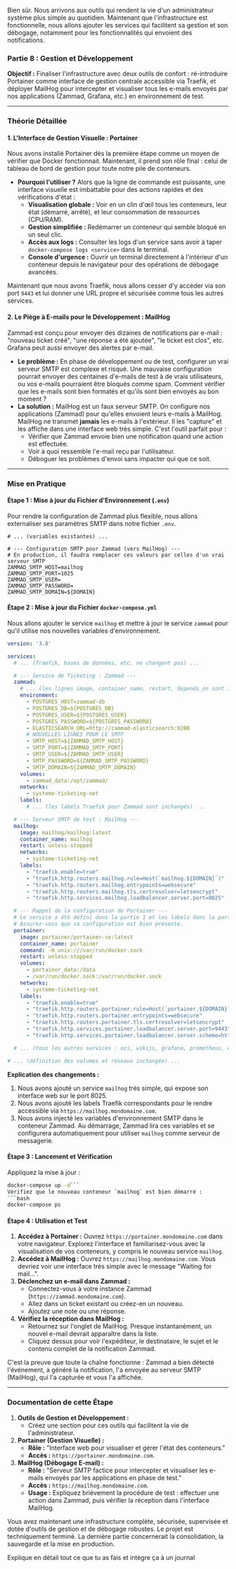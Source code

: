 Bien sûr. Nous arrivons aux outils qui rendent la vie d'un administrateur système plus simple au quotidien. Maintenant que l'infrastructure est fonctionnelle, nous allons ajouter les services qui facilitent sa gestion et son débogage, notamment pour les fonctionnalités qui envoient des notifications.

### **Partie 8 : Gestion et Développement**

**Objectif :** Finaliser l'infrastructure avec deux outils de confort : ré-introduire Portainer comme interface de gestion centrale accessible via Traefik, et déployer MailHog pour intercepter et visualiser tous les e-mails envoyés par nos applications (Zammad, Grafana, etc.) en environnement de test.

---

### **Théorie Détaillée**

#### 1. L'Interface de Gestion Visuelle : Portainer
Nous avons installé Portainer dès la première étape comme un moyen de vérifier que Docker fonctionnait. Maintenant, il prend son rôle final : celui de tableau de bord de gestion pour toute notre pile de conteneurs.

*   **Pourquoi l'utiliser ?** Alors que la ligne de commande est puissante, une interface visuelle est imbattable pour des actions rapides et des vérifications d'état :
    *   **Visualisation globale :** Voir en un clin d'œil tous les conteneurs, leur état (démarré, arrêté), et leur consommation de ressources (CPU/RAM).
    *   **Gestion simplifiée :** Redémarrer un conteneur qui semble bloqué en un seul clic.
    *   **Accès aux logs :** Consulter les logs d'un service sans avoir à taper `docker-compose logs <service>` dans le terminal.
    *   **Console d'urgence :** Ouvrir un terminal directement à l'intérieur d'un conteneur depuis le navigateur pour des opérations de débogage avancées.

Maintenant que nous avons Traefik, nous allons cesser d'y accéder via son port `9443` et lui donner une URL propre et sécurisée comme tous les autres services.

#### 2. Le Piège à E-mails pour le Développement : MailHog
Zammad est conçu pour envoyer des dizaines de notifications par e-mail : "nouveau ticket créé", "une réponse a été ajoutée", "le ticket est clos", etc. Grafana peut aussi envoyer des alertes par e-mail.

*   **Le problème :** En phase de développement ou de test, configurer un vrai serveur SMTP est complexe et risqué. Une mauvaise configuration pourrait envoyer des centaines d'e-mails de test à de vrais utilisateurs, ou vos e-mails pourraient être bloqués comme spam. Comment vérifier que les e-mails sont bien formatés et qu'ils sont bien envoyés au bon moment ?
*   **La solution :** MailHog est un faux serveur SMTP. On configure nos applications (Zammad) pour qu'elles envoient leurs e-mails à MailHog. MailHog ne transmet **jamais** les e-mails à l'extérieur. Il les "capture" et les affiche dans une interface web très simple. C'est l'outil parfait pour :
    *   Vérifier que Zammad envoie bien une notification quand une action est effectuée.
    *   Voir à quoi ressemble l'e-mail reçu par l'utilisateur.
    *   Déboguer les problèmes d'envoi sans impacter qui que ce soit.

---

### **Mise en Pratique**

#### Étape 1 : Mise à jour du Fichier d'Environnement (`.env`)

Pour rendre la configuration de Zammad plus flexible, nous allons externaliser ses paramètres SMTP dans notre fichier `.env`.

```dotenv
# ... (variables existantes) ...

# --- Configuration SMTP pour Zammad (vers MailHog) ---
# En production, il faudra remplacer ces valeurs par celles d'un vrai serveur SMTP
ZAMMAD_SMTP_HOST=mailhog
ZAMMAD_SMTP_PORT=1025
ZAMMAD_SMTP_USER=
ZAMMAD_SMTP_PASSWORD=
ZAMMAD_SMTP_DOMAIN=${DOMAIN}
```

#### Étape 2 : Mise à jour du Fichier `docker-compose.yml`

Nous allons ajouter le service `mailhog` et mettre à jour le service `zammad` pour qu'il utilise nos nouvelles variables d'environnement.

```yaml
version: '3.8'

services:
  # ... (Traefik, bases de données, etc. ne changent pas) ...

  # --- Service de Ticketing : Zammad ---
  zammad:
    # ... (les lignes image, container_name, restart, depends_on sont inchangées) ...
    environment:
      - POSTGRES_HOST=zammad-db
      - POSTGRES_DB=${POSTGRES_DB}
      - POSTGRES_USER=${POSTGRES_USER}
      - POSTGRES_PASSWORD=${POSTGRES_PASSWORD}
      - ELASTICSEARCH_URL=http://zammad-elasticsearch:9200
      # NOUVELLES LIGNES POUR LE SMTP
      - SMTP_HOST=${ZAMMAD_SMTP_HOST}
      - SMTP_PORT=${ZAMMAD_SMTP_PORT}
      - SMTP_USER=${ZAMMAD_SMTP_USER}
      - SMTP_PASSWORD=${ZAMMAD_SMTP_PASSWORD}
      - SMTP_DOMAIN=${ZAMMAD_SMTP_DOMAIN}
    volumes:
      - zammad_data:/opt/zammad/
    networks:
      - systeme-ticketing-net
    labels:
      # ... (les labels Traefik pour Zammad sont inchangés) ...

  # --- Serveur SMTP de test : MailHog ---
  mailhog:
    image: mailhog/mailhog:latest
    container_name: mailhog
    restart: unless-stopped
    networks:
      - systeme-ticketing-net
    labels:
      - "traefik.enable=true"
      - "traefik.http.routers.mailhog.rule=Host(`mailhog.${DOMAIN}`)"
      - "traefik.http.routers.mailhog.entrypoints=websecure"
      - "traefik.http.routers.mailhog.tls.certresolver=letsencrypt"
      - "traefik.http.services.mailhog.loadbalancer.server.port=8025"

  # --- Rappel de la configuration de Portainer ---
  # Le service a été défini dans la partie 1 et les labels dans la partie 7.
  # Assurez-vous que sa configuration est bien présente.
  portainer:
    image: portainer/portainer-ce:latest
    container_name: portainer
    command: -H unix:///var/run/docker.sock
    restart: unless-stopped
    volumes:
      - portainer_data:/data
      - /var/run/docker.sock:/var/run/docker.sock
    networks:
      - systeme-ticketing-net
    labels:
      - "traefik.enable=true"
      - "traefik.http.routers.portainer.rule=Host(`portainer.${DOMAIN}`)"
      - "traefik.http.routers.portainer.entrypoints=websecure"
      - "traefik.http.routers.portainer.tls.certresolver=letsencrypt"
      - "traefik.http.services.portainer.loadbalancer.server.port=9443"
      - "traefik.http.services.portainer.loadbalancer.server.scheme=https"

  # ... (tous les autres services : ocs, wikijs, grafana, prometheus, etc.)

# ... (définition des volumes et réseaux inchangée) ...
```
**Explication des changements :**
1.  Nous avons ajouté un service `mailhog` très simple, qui expose son interface web sur le port 8025.
2.  Nous avons ajouté les labels Traefik correspondants pour le rendre accessible via `https://mailhog.mondomaine.com`.
3.  Nous avons injecté les variables d'environnement SMTP dans le conteneur Zammad. Au démarrage, Zammad lira ces variables et se configurera automatiquement pour utiliser `mailhog` comme serveur de messagerie.

#### Étape 3 : Lancement et Vérification

Appliquez la mise à jour :
```bash
docker-compose up -d```
Vérifiez que le nouveau conteneur `mailhog` est bien démarré :
```bash
docker-compose ps
```

#### Étape 4 : Utilisation et Test

1.  **Accédez à Portainer :** Ouvrez `https://portainer.mondomaine.com` dans votre navigateur. Explorez l'interface et familiarisez-vous avec la visualisation de vos conteneurs, y compris le nouveau service `mailhog`.
2.  **Accédez à MailHog :** Ouvrez `https://mailhog.mondomaine.com`. Vous devriez voir une interface très simple avec le message "Waiting for mail...".
3.  **Déclenchez un e-mail dans Zammad :**
    *   Connectez-vous à votre instance Zammad (`https://zammad.mondomaine.com`).
    *   Allez dans un ticket existant ou créez-en un nouveau.
    *   Ajoutez une note ou une réponse.
4.  **Vérifiez la réception dans MailHog :**
    *   Retournez sur l'onglet de MailHog. Presque instantanément, un nouvel e-mail devrait apparaître dans la liste.
    *   Cliquez dessus pour voir l'expéditeur, le destinataire, le sujet et le contenu complet de la notification Zammad.

C'est la preuve que toute la chaîne fonctionne : Zammad a bien détecté l'événement, a généré la notification, l'a envoyée au serveur SMTP (MailHog), qui l'a capturée et vous l'a affichée.

---

### **Documentation de cette Étape**

1.  **Outils de Gestion et Développement :**
    *   Créez une section pour ces outils qui facilitent la vie de l'administrateur.
2.  **Portainer (Gestion Visuelle) :**
    *   **Rôle :** "Interface web pour visualiser et gérer l'état des conteneurs."
    *   **Accès :** `https://portainer.mondomaine.com`.
3.  **MailHog (Débogage E-mail) :**
    *   **Rôle :** "Serveur SMTP factice pour intercepter et visualiser les e-mails envoyés par les applications en phase de test."
    *   **Accès :** `https://mailhog.mondomaine.com`.
    *   **Usage :** Expliquez brièvement la procédure de test : effectuer une action dans Zammad, puis vérifier la réception dans l'interface MailHog.

Vous avez maintenant une infrastructure complète, sécurisée, supervisée et dotée d'outils de gestion et de débogage robustes. Le projet est techniquement terminé. La dernière partie concernerait la consolidation, la sauvegarde et la mise en production.


Explique en détail tout ce que tu as fais et intègre ça à un journal